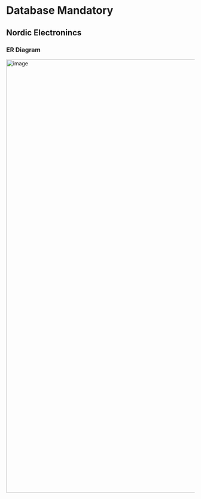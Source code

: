 # Database Mandatory
## Nordic Electronincs

### ER Diagram
<img width="1551" height="1156" alt="image" src="https://github.com/user-attachments/assets/7125dd6f-a256-418e-af6c-1a07917394f6" />
